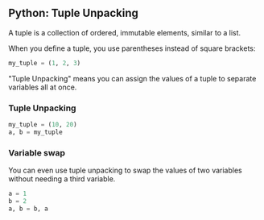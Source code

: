 ## Python: Tuple Unpacking

A tuple is a collection of ordered, immutable elements, similar to a list.

When you define a tuple, you use parentheses instead of square brackets:

```py
my_tuple = (1, 2, 3)
```

"Tuple Unpacking" means you can assign the values of a tuple to separate variables all at once.

### Tuple Unpacking

```py
my_tuple = (10, 20)
a, b = my_tuple
```

### Variable swap

You can even use tuple unpacking to swap the values of two variables without needing a third variable.

```py
a = 1
b = 2
a, b = b, a
```

<br>
